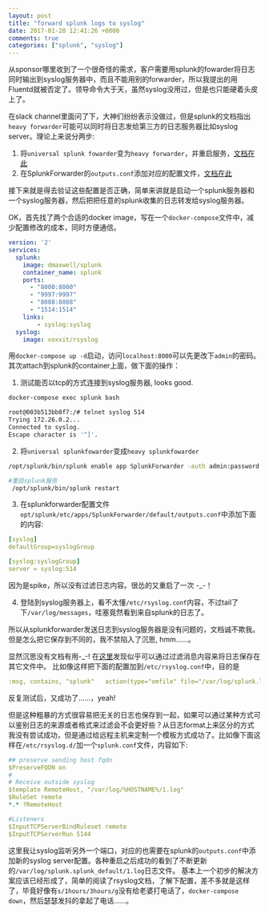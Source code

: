 ```yaml
---
layout: post
title: "forward splunk logs to syslog"
date: 2017-01-20 12:41:26 +0800
comments: true
categories: ["splunk", "syslog"]
---
```

从sponsor哪里收到了一个很奇怪的需求，客户需要用splunk的fowarder将日志同时输出到syslog服务器中，而且不能用别的forwarder，所以我提出的用Fluentd就被否定了。领导命令大于天，虽然syslog没用过，但是也只能硬着头皮上了。

在slack channel里面问了下，大神们纷纷表示没做过，但是splunk的文档指出`heavy forwarder`可能可以同时将日志发给第三方的日志服务器比如syslog server。理论上来说分两步:
1. 将`universal splunk fowarder`变为`heavy forwarder`，并重启服务，[文档在此](https://docs.splunk.com/Documentation/Splunk/6.5.1/Forwarding/Deployaheavyforwarder)
2. 在SplunkForwarder的`outputs.conf`添加对应的配置文件，[文档在此](http://docs.splunk.com/Documentation/Splunk/latest/Forwarding/Forwarddatatothird-partysystemsd#TCP_data)

接下来就是得去验证这些配置是否正确，简单来讲就是启动一个splunk服务器和一个syslog服务器，然后把把任意的splunk收集的日志转发给syslog服务器。

OK，首先找了两个合适的docker image，写在一个`docker-compose`文件中，减少配置修改的成本，同时方便通信。

```yaml
version: '2'
services:
  splunk:
    image: dmaxwell/splunk
    container_name: splunk
    ports:
      - "8000:8000"
      - "9997:9997"
      - "8088:8088"
      - "1514:1514"
    links:
        - syslog:syslog 
  syslog:
    image: voxxit/rsyslog
```
用`docker-compose up -d`启动，访问`localhost:8000`可以先更改下`admin`的密码。其次attach到splunk的container上面，做下面的操作：

1. 测试能否以tcp的方式连接到syslog服务器, looks good.

```bash
docker-compose exec splunk bash

root@003b513bb0f7:/# telnet syslog 514
Trying 172.26.0.2...
Connected to syslog.
Escape character is '^]'.
```
2. 将`universal splunkfowarder`变成`heavy splunkfowarder`

```bash
/opt/splunk/bin/splunk enable app SplunkForwarder -auth admin:password

#重启splunk服务
 /opt/splunk/bin/splunk restart
```
3. 在splunkforwarder配置文件`opt/splunk/etc/apps/SplunkForwarder/default/outputs.conf`中添加下面的内容:

```yaml
[syslog]
defaultGroup=syslogGroup

[syslog:syslogGroup]
server = syslog:514
```
因为是spike，所以没有过滤日志内容。很怂的又重启了一次 -_-！

4. 登陆到syslog服务器上，看不太懂`/etc/rsyslog.conf`内容，不过tail了下`/var/log/messages`，哇塞竟然看到来自splunk的日志了。

所以从splunkforwarder发送日志到syslog服务器是没有问题的，文档诚不欺我。但是怎么把它保存到不同的，我不禁陷入了沉思, hmm......。

显然沉思没有文档有用-_-! 在[这里](https://access.redhat.com/documentation/en-US/Red_Hat_Enterprise_Linux/7/html/System_Administrators_Guide/s1-basic_configuration_of_rsyslog.html#s2-Templates)发现似乎可以通过过滤消息内容来将日志保存在其它文件中。
比如像这样把下面的配置加到`/etc/rsyslog.conf`中，目的是

```yaml
:msg, contains, "splunk"   action(type="omfile" file="/var/log/splunk.log")
```
反复测试后，又成功了……，yeah!

但是这种粗暴的方式很容易把无关的日志也保存到一起，如果可以通过某种方式可以鉴别日志的来源或者格式来过滤会不会更好些？从日志format上来区分的方式我没有尝试成功，但是通过给远程主机来定制一个模板方式成功了。比如像下面这样在`/etc/rsyslog.d/`加一个`splunk.conf`文件，内容如下:

```yaml
## preserve sending host fqdn
$PreserveFQDN on
#
# Receive outside syslog
$template RemoteHost, "/var/log/%HOSTNAME%/1.log"
$RuleSet remote
*.* ?RemoteHost

#Listeners
$InputTCPServerBindRuleset remote
$InputTCPServerRun 5144
```
这里我让syslog监听另外一个端口，对应的也需要在splunk的`outputs.conf`中添加新的syslog server配置。各种重启之后成功的看到了不断更新的`/var/log/splunk.splunk_default/1.log`日志文件。
基本上一个初步的解决方案应该已经形成了，简单的阅读了rsyslog文档，了解下配置，差不多就是这样了，毕竟好像有`s/1hours/3hours/g`没有给老婆打电话了，`docker-compose down`，然后瑟瑟发抖的拿起了电话……。